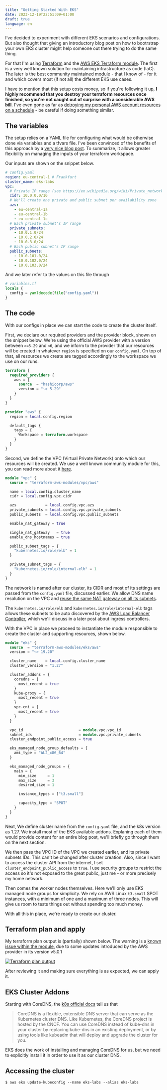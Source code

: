 ```yaml
---
title: "Getting Started With EKS"
date: 2023-12-19T22:51:09+01:00
draft: true
language: en
---
```


I’ve decided to experiment with different EKS scenarios and configurations. But also thought that giving an introductory blog post on how to bootrstrap your own EKS cluster might help someone out there trying to do the same thing.

For that I'm using [Terraform](https://www.terraform.io/) and the [AWS EKS Terraform module](https://registry.terraform.io/modules/terraform-aws-modules/eks/aws/latest). The first is a very well known solution for maintaining infrastructure as code (IaC). The later is the best community maintained module - that I know of - for it and which covers most (if not all) the different EKS use cases.

I have to mention that this setup costs money, so if you're following it up, **I highly recommend that you destroy your terraform resources once finished, so you're not caught out of surprise with a considerable AWS bill**. I've even gone as far as [detroying my personal AWS account resources on a schedule](/blog/wiping-your-aws-account-with-aws-nuke-and-gitlab-ci/) - be careful if doing something similar.


## The variables

The setup relies on a YAML file for configuring what would be otherwise done via variables and a tfvars file. I've been convinced of the benefits of this approach by a [very nice blog post](https://xebia.com/blog/terraform-with-yaml-part-1/). To summarize, it allows greater flexibility on managing the inputs of your terraform workspace.

Our inputs are shown on the snippet below.

```yaml
# config.yaml
region: eu-central-1 # Frankfurt
cluster_name: eks-labs
vpc:
  # Private IP range (see https://en.wikipedia.org/wiki/Private_network)
  cidr: 10.0.0.0/16
  # We'll create one private and public subnet per availability zone
  azs: 
    - eu-central-1a
    - eu-central-1b
    - eu-central-1c
  # Each private subnet's IP range
  private_subnets: 
    - 10.0.1.0/24
    - 10.0.2.0/24
    - 10.0.3.0/24
  # Each public subnet's IP range
  public_subnets: 
    - 10.0.101.0/24
    - 10.0.102.0/24
    - 10.0.103.0/24
```

And we later refer to the values on this file through

```terraform
# variables.tf
locals {
  config = yamldecode(file("config.yaml"))
}
```

## The code

With our configs in place we can start the code to create the cluster itself. 

First, we declare our required providers and the provider block, shown on the snippet below. We're using the official AWS provider with a version between  `>=5.29` and `<6`, and we inform to the provider that our resources will be created in whatever `region` is specified on our `config.yaml`. On top of that, all resources we create are tagged accordingly to the workspace we use on our runs.

```terraform
terraform {
  required_providers {
    aws = {
      source  = "hashicorp/aws"
      version = "~> 5.29"
    }
  }
}

provider "aws" {
  region = local.config.region

  default_tags {
    tags = {
      Workspace = terraform.workspace
    }
  }
}
```

Second, we define the VPC (Virtual Private Network) onto which our resources will be created. We use a well known community module for this, you can read more about it [here](https://registry.terraform.io/modules/terraform-aws-modules/vpc/aws/latest). 

```terraform
module "vpc" {
  source = "terraform-aws-modules/vpc/aws"

  name = local.config.cluster_name
  cidr = local.config.vpc.cidr

  azs             = local.config.vpc.azs
  private_subnets = local.config.vpc.private_subnets
  public_subnets  = local.config.vpc.public_subnets

  enable_nat_gateway = true

  single_nat_gateway   = true
  enable_dns_hostnames = true

  public_subnet_tags = {
    "kubernetes.io/role/elb" = 1
  }

  private_subnet_tags = {
    "kubernetes.io/role/internal-elb" = 1
  }
}
```

The network is named after our cluster, its CIDR and most of its settings are passed from the `config.yaml` file, discussed earlier.
We allow DNS name resolution on the VPC and [reuse the same NAT gateway on all its subnets](https://registry.terraform.io/modules/terraform-aws-modules/vpc/aws/latest#single-nat-gateway).

The `kubernetes.io/role/elb` and `kubernetes.io/role/internal-elb` tags allows these subnets to be auto discovered by the [AWS Load Balancer Controller](https://kubernetes-sigs.github.io/aws-load-balancer-controller/v2.1/deploy/subnet_discovery/), which we'll discuss in a later post about ingress controllers.

With the VPC in place we proceed to instantiate the module responsible to create the cluster and supporting resources, shown below.

```terraform
module "eks" {
  source  = "terraform-aws-modules/eks/aws"
  version = "~> 19.20"

  cluster_name    = local.config.cluster_name
  cluster_version = "1.27"

  cluster_addons = {
    coredns = {
      most_recent = true
    }
    kube-proxy = {
      most_recent = true
    }
    vpc-cni = {
      most_recent = true
    }
  }

  vpc_id                         = module.vpc.vpc_id
  subnet_ids                     = module.vpc.private_subnets
  cluster_endpoint_public_access = true

  eks_managed_node_group_defaults = {
    ami_type = "AL2_x86_64"
  }

  eks_managed_node_groups = {
    main = {
      min_size     = 1
      max_size     = 3
      desired_size = 1

      instance_types = ["t3.small"]

      capacity_type = "SPOT"
    }
  }
}
```

Next, We define cluster name from the `config.yaml` file, and the k8s version as 1.27. We install most of the EKS available addons. Explaning each of them would provide content for an entire blog post, we'll briefly go through them on the next section.

We then pass the VPC ID of the VPC we created earlier, and its private subnets IDs. This can't be changed after cluster creation. Also, since I want to access the cluster API from the internet, I set `cluster_endpoint_public_access` to `true`. I use security groups to restrict the access so it's not exposed to the great public, just me - or more precisely my home network.

Then comes the worker nodes themselves. Here we'll only use EKS managed node groups for simplicity. We rely on AWS Linux `t3.small` SPOT instances, with a minimum of one and a maximum of three nodes. This will give us room to tests things out without spending too much money.

With all this in place, we're ready to create our cluster.

## Terraform plan and apply

My terraform plan output is (partially) shown below. The warning is a [known issue within the module](https://github.com/terraform-aws-modules/terraform-aws-eks/issues/2635), due to some updates introduced by the AWS provider in its version v5.0.1

[![Terraform plan output](terraform-eks-plan.png)](terraform-eks-plan.png)

After reviewing it and making sure everything is as expected, we can apply it.



## EKS Cluster Addons

Starting with CoreDNS, the [k8s official docs](https://kubernetes.io/docs/tasks/administer-cluster/coredns/#about-coredns) tell us that

> CoreDNS is a flexible, extensible DNS server that can serve as the Kubernetes cluster DNS. Like Kubernetes, the CoreDNS project is hosted by the CNCF.
> You can use CoreDNS instead of kube-dns in your cluster by replacing kube-dns in an existing deployment, or by using tools like kubeadm that will deploy and upgrade the cluster for you.

EKS does the work of installing and managing CoreDNS for us, but we need to explicitly install it in order to use it as our cluster DNS.



## Accessing the cluster

```shell-session
$ aws eks update-kubeconfig --name eks-labs --alias eks-labs
```
